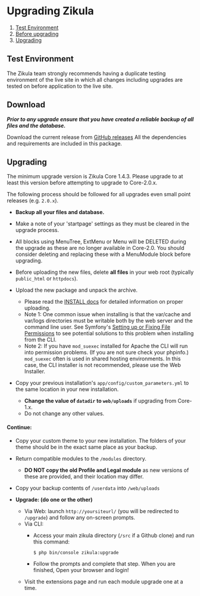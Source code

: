 Upgrading Zikula
================

  1. [Test Environment](#testenv)
  2. [Before upgrading](#download)
  3. [Upgrading](#upgrading)


<a name="testenv"></a>

Test Environment
----------------

The Zikula team strongly recommends having a duplicate testing environment of the live site in which all
changes including upgrades are tested on before application to the live site.


<a name="download"></a>

Download
--------

***Prior to any upgrade ensure that you have created a reliable backup of all files and the database.***

Download the current release from [GitHub releases](https://github.com/zikula/core/releases/)
All the dependencies and requirements are included in this package.


<a name="upgrading"></a>

Upgrading
---------

The minimum upgrade version is Zikula Core 1.4.3. Please upgrade to at least this version before attempting to upgrade
to Core-2.0.x.

The following process should be followed for all upgrades even small point releases (e.g. `2.0.x`).

  - **Backup all your files and database.**

  - Make a note of your 'startpage' settings as they must be cleared in the upgrade process.
  - All blocks using MenuTree, ExtMenu or Menu will be DELETED during the upgrade as these are no longer available in Core-2.0.
    You should consider deleting and replacing these with a MenuModule block before upgrading.
  - Before uploading the new files, delete **all files** in your web root (typically `public_html` or `httpdocs`).
  - Upload the new package and unpack the archive.
    - Please read the [INSTALL docs](INSTALL-2.0.md#upload) for detailed information on proper uploading.
    - Note 1: One common issue when installing is that the var/cache and var/logs directories must be writable both by the 
      web server and the command line user. See Symfony's [Setting up or Fixing File Permissions](http://symfony.com/doc/current/setup/file_permissions.html) 
      to see potential solutions to this problem when installing from the CLI.
    - Note 2: If you have `mod_suexec` installed for Apache the CLI will run into permission problems. (If you are not sure 
      check your phpinfo.) `mod_suexec` often is used in shared hosting environments. In this case, the CLI installer is not 
      recommended, please use the Web Installer.
  - Copy your previous installation's `app/config/custom_parameters.yml` to the same location in your new installation.
    - **Change the value of `datadir` to `web/uploads`** if upgrading from Core-1.x.
    - Do not change any other values.

#### Continue:

  - Copy your custom theme to your new installation. The folders of your theme should be in the exact same place as your
    backup.
  - Return compatible modules to the `/modules` directory.
    - **DO NOT copy the old Profile and Legal module** as new versions of these are provided, and their location may differ.
  - Copy your backup contents of `/userdata` into `/web/uploads`

  - **Upgrade: (do one or the other)**
    - Via Web: launch `http://yoursiteurl/` (you will be redirected to `/upgrade`) and follow any on-screen prompts.
    - Via CLI:
      - Access your main zikula directory (`/src` if a Github clone) and run this command:

         ```Shell
         $ php bin/console zikula:upgrade
         ```

      - Follow the prompts and complete that step. When you are finished, Open your browser and login!
    - Visit the extensions page and run each module upgrade one at a time.
